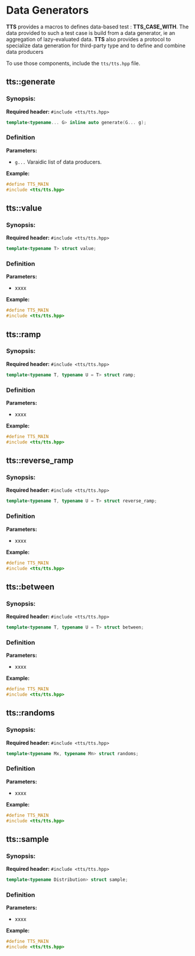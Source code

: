 # Data Generators

**TTS** provides a macros to defines data-based test : **TTS_CASE_WITH**. The data provided to such
a test case is build from a data generator, ie an aggregation of lazy-evaluated data. **TTS** also
provides a protocol to specialize data generation for third-party type and to define and combine
data producers

To use those components, include the `tts/tts.hpp` file.

## tts::generate

### Synopsis:
**Required header:** `#include <tts/tts.hpp>`
~~~~~~~~~~~~~~~~~~~~~~~~~~~~~~~~~~~~~~~~ c++
template<typename... G> inline auto generate(G... g);
~~~~~~~~~~~~~~~~~~~~~~~~~~~~~~~~~~~~~~~~

### Definition

**Parameters:**
  + `g...` Varaidic list of data producers.

**Example:**
~~~~~~~~~~~~~~~~~~~~~~~~~~~~~~~~~~~~~~~~ c++
#define TTS_MAIN
#include <tts/tts.hpp>
~~~~~~~~~~~~~~~~~~~~~~~~~~~~~~~~~~~~~~~~

## tts::value

### Synopsis:
**Required header:** `#include <tts/tts.hpp>`
~~~~~~~~~~~~~~~~~~~~~~~~~~~~~~~~~~~~~~~~ c++
template<typename T> struct value;
~~~~~~~~~~~~~~~~~~~~~~~~~~~~~~~~~~~~~~~~

### Definition

**Parameters:**
  + xxxx

**Example:**
~~~~~~~~~~~~~~~~~~~~~~~~~~~~~~~~~~~~~~~~ c++
#define TTS_MAIN
#include <tts/tts.hpp>
~~~~~~~~~~~~~~~~~~~~~~~~~~~~~~~~~~~~~~~~

## tts::ramp

### Synopsis:
**Required header:** `#include <tts/tts.hpp>`
~~~~~~~~~~~~~~~~~~~~~~~~~~~~~~~~~~~~~~~~ c++
template<typename T, typename U = T> struct ramp;
~~~~~~~~~~~~~~~~~~~~~~~~~~~~~~~~~~~~~~~~

### Definition

**Parameters:**
  + xxxx

**Example:**
~~~~~~~~~~~~~~~~~~~~~~~~~~~~~~~~~~~~~~~~ c++
#define TTS_MAIN
#include <tts/tts.hpp>
~~~~~~~~~~~~~~~~~~~~~~~~~~~~~~~~~~~~~~~~

## tts::reverse_ramp

### Synopsis:
**Required header:** `#include <tts/tts.hpp>`
~~~~~~~~~~~~~~~~~~~~~~~~~~~~~~~~~~~~~~~~ c++
template<typename T, typename U = T> struct reverse_ramp;
~~~~~~~~~~~~~~~~~~~~~~~~~~~~~~~~~~~~~~~~

### Definition

**Parameters:**
  + xxxx

**Example:**
~~~~~~~~~~~~~~~~~~~~~~~~~~~~~~~~~~~~~~~~ c++
#define TTS_MAIN
#include <tts/tts.hpp>
~~~~~~~~~~~~~~~~~~~~~~~~~~~~~~~~~~~~~~~~

## tts::between

### Synopsis:
**Required header:** `#include <tts/tts.hpp>`
~~~~~~~~~~~~~~~~~~~~~~~~~~~~~~~~~~~~~~~~ c++
template<typename T, typename U = T> struct between;
~~~~~~~~~~~~~~~~~~~~~~~~~~~~~~~~~~~~~~~~

### Definition

**Parameters:**
  + xxxx

**Example:**
~~~~~~~~~~~~~~~~~~~~~~~~~~~~~~~~~~~~~~~~ c++
#define TTS_MAIN
#include <tts/tts.hpp>
~~~~~~~~~~~~~~~~~~~~~~~~~~~~~~~~~~~~~~~~

## tts::randoms

### Synopsis:
**Required header:** `#include <tts/tts.hpp>`
~~~~~~~~~~~~~~~~~~~~~~~~~~~~~~~~~~~~~~~~ c++
template<typename Mx, typename Mn> struct randoms;
~~~~~~~~~~~~~~~~~~~~~~~~~~~~~~~~~~~~~~~~

### Definition

**Parameters:**
  + xxxx

**Example:**
~~~~~~~~~~~~~~~~~~~~~~~~~~~~~~~~~~~~~~~~ c++
#define TTS_MAIN
#include <tts/tts.hpp>
~~~~~~~~~~~~~~~~~~~~~~~~~~~~~~~~~~~~~~~~

## tts::sample

### Synopsis:
**Required header:** `#include <tts/tts.hpp>`
~~~~~~~~~~~~~~~~~~~~~~~~~~~~~~~~~~~~~~~~ c++
template<typename Distribution> struct sample;
~~~~~~~~~~~~~~~~~~~~~~~~~~~~~~~~~~~~~~~~

### Definition

**Parameters:**
  + xxxx

**Example:**
~~~~~~~~~~~~~~~~~~~~~~~~~~~~~~~~~~~~~~~~ c++
#define TTS_MAIN
#include <tts/tts.hpp>
~~~~~~~~~~~~~~~~~~~~~~~~~~~~~~~~~~~~~~~~

